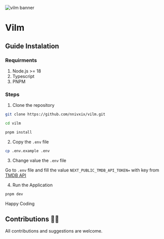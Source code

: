 ![vilm banner](./public/vilm-banner.jpg)

# Vilm

## Guide Instalation

### Requirments

1. Node.js >= 18
2. Typescript
3. PNPM

### Steps

1. Clone the repository

```bash
git clone https://github.com/nnivxix/vilm.git
```

```bash
cd vilm
```

```bash
pnpm install
```

2. Copy the `.env` file

```bash
cp .env.example .env
```

3. Change value the `.env` file

Go to `.env` file and fill the value `NEXT_PUBLIC_TMDB_API_TOKEN=` with key from [TMDB API](https://developer.themoviedb.org/docs/getting-started)

4. Run the Application

```bash
pnpm dev
```

Happy Coding

## Contributions 🎉👋

All contributions and suggestions are welcome.
